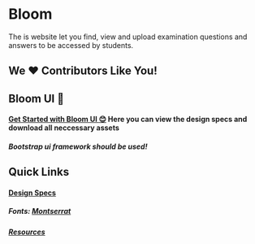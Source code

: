 # Bloom
The is website let you find, view and upload examination questions and answers to be accessed by students.

## We :heart: Contributors Like You!

## Bloom UI :blue_heart:
#### [Get Started with Bloom UI :blush:](https://xd.adobe.com/view/eb84a79b-9b37-4831-b4a9-df04c32113b1-bed7/) Here you can view the design specs and download all neccessary assets
##### Bootstrap ui framework should be used!

## Quick Links
#### [Design Specs](https://xd.adobe.com/view/eb84a79b-9b37-4831-b4a9-df04c32113b1-bed7/specs/)
##### Fonts: [Montserrat](https://fonts.google.com/specimen/Montserrat#standard-styles)
##### [Resources](https://github.com/Developer-Student-Club/Bloom/tree/main/Resources)
